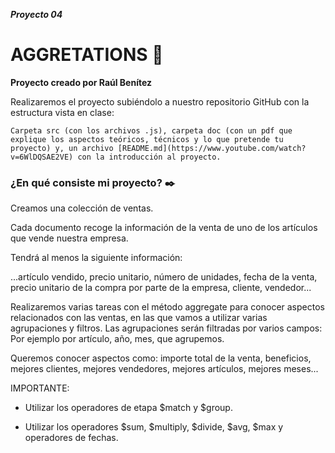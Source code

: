 ***Proyecto 04***

# AGGRETATIONS 📄

**Proyecto creado por Raúl Benítez**

Realizaremos el proyecto subiéndolo a nuestro repositorio GitHub con la estructura vista en clase:

```
Carpeta src (con los archivos .js), carpeta doc (con un pdf que explique los aspectos teóricos, técnicos y lo que pretende tu proyecto) y, un archivo [README.md](https://www.youtube.com/watch?v=6WlDQSAE2VE) con la introducción al proyecto.

```

### ¿En qué consiste mi proyecto? ✒️

Creamos una colección de ventas.

Cada documento recoge la información de la venta de uno de los artículos que vende nuestra empresa.

Tendrá al menos la siguiente información: 

...artículo vendido, precio unitario, número de unidades, fecha de la venta, precio unitario de la compra por parte de la empresa, cliente, vendedor...

Realizaremos varias tareas con el método aggregate para conocer aspectos relacionados con las ventas, en las que vamos a utilizar varias agrupaciones y filtros. Las agrupaciones serán filtradas por varios campos: Por ejemplo por artículo, año, mes, que agrupemos.

Queremos conocer aspectos como: importe total de la venta, beneficios, mejores clientes, mejores vendedores, mejores artículos, mejores meses...



IMPORTANTE:

* Utilizar los operadores de etapa $match y $group.

* Utilizar los operadores $sum, $multiply, $divide, $avg, $max y operadores de fechas.